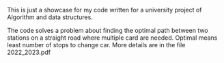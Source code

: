 This is just a showcase for my code written for a university project of Algorithm and data structures.

The code solves a problem about finding the optimal path between two stations on a straight road where multiple card are needed.
Optimal means least number of stops to change car.
More details are in the file 2022_2023.pdf
